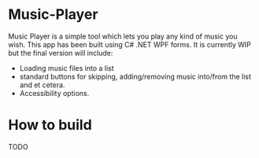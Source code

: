 # Music-Player

Music Player is a simple tool which lets you play any kind of music you wish. This app has been built using C# .NET WPF forms. 
It is currently WIP but the final version will include:
- Loading music files into a list
- standard buttons for skipping, adding/removing music into/from the list and et cetera.
- Accessibility options.

# How to build 

TODO
